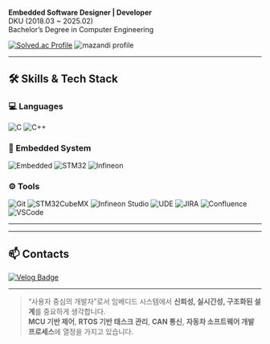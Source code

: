 
**Embedded Software Designer | Developer**  
DKU (2018.03 ~ 2025.02)  
Bachelor’s Degree in Computer Engineering

[![Solved.ac Profile](http://mazassumnida.wtf/api/v2/generate_badge?boj=ce_won)](https://solved.ac/ce_won/)
![mazandi profile](http://mazandi.herokuapp.com/api?handle=ce_won&theme=dark)

---

## 🛠️ Skills & Tech Stack

### 💻 Languages
![C](https://img.shields.io/badge/C-%2300599C.svg?style=for-the-badge&logo=c&logoColor=white)
![C++](https://img.shields.io/badge/C++-%2300599C.svg?style=for-the-badge&logo=c%2B%2B&logoColor=white)

### 🔧 Embedded System
![Embedded](https://img.shields.io/badge/Embedded-%231572B6.svg?style=for-the-badge&logo=platformdotio&logoColor=white)
![STM32](https://img.shields.io/badge/STM32-03234B.svg?style=for-the-badge&logo=STMicroelectronics&logoColor=white)
![Infineon](https://img.shields.io/badge/Infineon-A8B400.svg?style=for-the-badge&logo=infineon&logoColor=white)

### ⚙️ Tools
![Git](https://img.shields.io/badge/Git-F05032.svg?&style=for-the-badge&logo=Git&logoColor=white)
![STM32CubeMX](https://img.shields.io/badge/STM32CubeMX-00BFFF.svg?style=for-the-badge)
![Infineon Studio](https://img.shields.io/badge/Infineon%20Studio-0088CC.svg?style=for-the-badge)
![UDE](https://img.shields.io/badge/UDE-D2232A.svg?style=for-the-badge)
![JIRA](https://img.shields.io/badge/JIRA-0052CC.svg?style=for-the-badge&logo=jira&logoColor=white)
![Confluence](https://img.shields.io/badge/Confluence-172B4D.svg?style=for-the-badge&logo=confluence&logoColor=white)
![VSCode](https://img.shields.io/badge/VSCode-007ACC.svg?&style=for-the-badge&logo=visual-studio-code&logoColor=white)

---

---

## 📫 Contacts

[![Velog Badge](http://img.shields.io/badge/-Velog-black?style=flat-square&logo=velog&link=https://velog.io/@cswg/posts)](https://velog.io/@cswg/posts)

---

> “사용자 중심의 개발자”로서 임베디드 시스템에서 **신뢰성, 실시간성, 구조화된 설계**를 중요하게 생각합니다.  
> **MCU 기반 제어**, **RTOS 기반 태스크 관리**, **CAN 통신**, **자동차 소프트웨어 개발 프로세스**에 열정을 가지고 있습니다.
